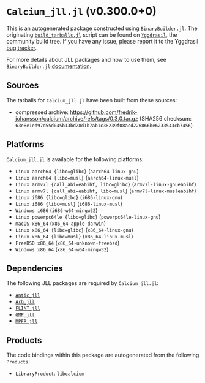 # `Calcium_jll.jl` (v0.300.0+0)

This is an autogenerated package constructed using [`BinaryBuilder.jl`](https://github.com/JuliaPackaging/BinaryBuilder.jl). The originating [`build_tarballs.jl`](https://github.com/JuliaPackaging/Yggdrasil/blob/ecf381d13d56dcd18065db68e466ecbcfb36f4fa/C/Calcium/build_tarballs.jl) script can be found on [`Yggdrasil`](https://github.com/JuliaPackaging/Yggdrasil/), the community build tree.  If you have any issue, please report it to the Yggdrasil [bug tracker](https://github.com/JuliaPackaging/Yggdrasil/issues).

For more details about JLL packages and how to use them, see `BinaryBuilder.jl` [documentation](https://juliapackaging.github.io/BinaryBuilder.jl/dev/jll/).

## Sources

The tarballs for `Calcium_jll.jl` have been built from these sources:

* compressed archive: https://github.com/fredrik-johansson/calcium/archive/refs/tags/0.3.0.tar.gz (SHA256 checksum: `63e8e1ed97d55d045b13bd28d1b7ab1c38239f08acd226866be6233543cb7456`)

## Platforms

`Calcium_jll.jl` is available for the following platforms:

* `Linux aarch64 {libc=glibc}` (`aarch64-linux-gnu`)
* `Linux aarch64 {libc=musl}` (`aarch64-linux-musl`)
* `Linux armv7l {call_abi=eabihf, libc=glibc}` (`armv7l-linux-gnueabihf`)
* `Linux armv7l {call_abi=eabihf, libc=musl}` (`armv7l-linux-musleabihf`)
* `Linux i686 {libc=glibc}` (`i686-linux-gnu`)
* `Linux i686 {libc=musl}` (`i686-linux-musl`)
* `Windows i686` (`i686-w64-mingw32`)
* `Linux powerpc64le {libc=glibc}` (`powerpc64le-linux-gnu`)
* `macOS x86_64` (`x86_64-apple-darwin`)
* `Linux x86_64 {libc=glibc}` (`x86_64-linux-gnu`)
* `Linux x86_64 {libc=musl}` (`x86_64-linux-musl`)
* `FreeBSD x86_64` (`x86_64-unknown-freebsd`)
* `Windows x86_64` (`x86_64-w64-mingw32`)

## Dependencies

The following JLL packages are required by `Calcium_jll.jl`:

* [`Antic_jll`](https://github.com/JuliaBinaryWrappers/Antic_jll.jl)
* [`Arb_jll`](https://github.com/JuliaBinaryWrappers/Arb_jll.jl)
* [`FLINT_jll`](https://github.com/JuliaBinaryWrappers/FLINT_jll.jl)
* [`GMP_jll`](https://github.com/JuliaBinaryWrappers/GMP_jll.jl)
* [`MPFR_jll`](https://github.com/JuliaBinaryWrappers/MPFR_jll.jl)

## Products

The code bindings within this package are autogenerated from the following `Products`:

* `LibraryProduct`: `libcalcium`

